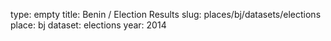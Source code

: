 type: empty
title: Benin / Election Results
slug: places/bj/datasets/elections
place: bj
dataset: elections
year: 2014
